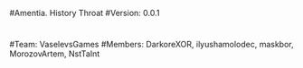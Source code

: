 #Amentia. History Throat
#Version: 0.0.1
#
#Team: VaselevsGames
#Members: DarkoreXOR, ilyushamolodec, maskbor, MorozovArtem, NstTaInt
